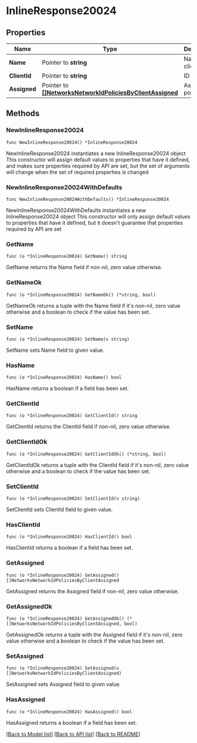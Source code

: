 # InlineResponse20024

## Properties

Name | Type | Description | Notes
------------ | ------------- | ------------- | -------------
**Name** | Pointer to **string** | Name of client | [optional] 
**ClientId** | Pointer to **string** | ID of client | [optional] 
**Assigned** | Pointer to [**[]NetworksNetworkIdPoliciesByClientAssigned**](NetworksNetworkIdPoliciesByClientAssigned.md) | Assigned policies | [optional] 

## Methods

### NewInlineResponse20024

`func NewInlineResponse20024() *InlineResponse20024`

NewInlineResponse20024 instantiates a new InlineResponse20024 object
This constructor will assign default values to properties that have it defined,
and makes sure properties required by API are set, but the set of arguments
will change when the set of required properties is changed

### NewInlineResponse20024WithDefaults

`func NewInlineResponse20024WithDefaults() *InlineResponse20024`

NewInlineResponse20024WithDefaults instantiates a new InlineResponse20024 object
This constructor will only assign default values to properties that have it defined,
but it doesn't guarantee that properties required by API are set

### GetName

`func (o *InlineResponse20024) GetName() string`

GetName returns the Name field if non-nil, zero value otherwise.

### GetNameOk

`func (o *InlineResponse20024) GetNameOk() (*string, bool)`

GetNameOk returns a tuple with the Name field if it's non-nil, zero value otherwise
and a boolean to check if the value has been set.

### SetName

`func (o *InlineResponse20024) SetName(v string)`

SetName sets Name field to given value.

### HasName

`func (o *InlineResponse20024) HasName() bool`

HasName returns a boolean if a field has been set.

### GetClientId

`func (o *InlineResponse20024) GetClientId() string`

GetClientId returns the ClientId field if non-nil, zero value otherwise.

### GetClientIdOk

`func (o *InlineResponse20024) GetClientIdOk() (*string, bool)`

GetClientIdOk returns a tuple with the ClientId field if it's non-nil, zero value otherwise
and a boolean to check if the value has been set.

### SetClientId

`func (o *InlineResponse20024) SetClientId(v string)`

SetClientId sets ClientId field to given value.

### HasClientId

`func (o *InlineResponse20024) HasClientId() bool`

HasClientId returns a boolean if a field has been set.

### GetAssigned

`func (o *InlineResponse20024) GetAssigned() []NetworksNetworkIdPoliciesByClientAssigned`

GetAssigned returns the Assigned field if non-nil, zero value otherwise.

### GetAssignedOk

`func (o *InlineResponse20024) GetAssignedOk() (*[]NetworksNetworkIdPoliciesByClientAssigned, bool)`

GetAssignedOk returns a tuple with the Assigned field if it's non-nil, zero value otherwise
and a boolean to check if the value has been set.

### SetAssigned

`func (o *InlineResponse20024) SetAssigned(v []NetworksNetworkIdPoliciesByClientAssigned)`

SetAssigned sets Assigned field to given value.

### HasAssigned

`func (o *InlineResponse20024) HasAssigned() bool`

HasAssigned returns a boolean if a field has been set.


[[Back to Model list]](../README.md#documentation-for-models) [[Back to API list]](../README.md#documentation-for-api-endpoints) [[Back to README]](../README.md)


